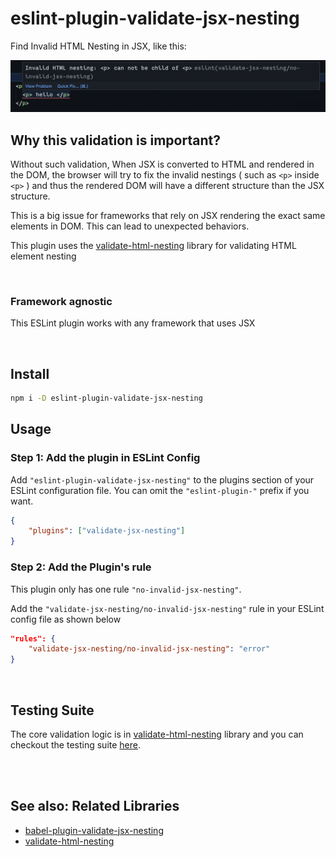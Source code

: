 # eslint-plugin-validate-jsx-nesting

Find Invalid HTML Nesting in JSX, like this:

<img src="assets/demo.png"  />

## Why this validation is important?

Without such validation, When JSX is converted to HTML and rendered in the DOM, the browser will try to fix the invalid nestings ( such as `<p>` inside `<p>` ) and thus the rendered DOM will have a different structure than the JSX structure.

This is a big issue for frameworks that rely on JSX rendering the exact same elements in DOM. This can lead to unexpected behaviors.

This plugin uses the [validate-html-nesting](https://github.com/MananTank/validate-html-nesting) library for validating HTML element nesting

<br/>

### Framework agnostic

This ESLint plugin works with any framework that uses JSX

<br/>

## Install

```bash
npm i -D eslint-plugin-validate-jsx-nesting
```

## Usage

### Step 1: Add the plugin in ESLint Config

Add `"eslint-plugin-validate-jsx-nesting"` to the plugins section of your ESLint configuration file. You can omit the `"eslint-plugin-"` prefix if you want.

```json
{
	"plugins": ["validate-jsx-nesting"]
}
```

### Step 2: Add the Plugin's rule

This plugin only has one rule `"no-invalid-jsx-nesting"`.

Add the `"validate-jsx-nesting/no-invalid-jsx-nesting"` rule in your ESLint config file as shown below

```json
"rules": {
	"validate-jsx-nesting/no-invalid-jsx-nesting": "error"
}
```

<br />

## Testing Suite

The core validation logic is in [validate-html-nesting](https://github.com/MananTank/validate-html-nesting) library and you can checkout the testing suite [here](https://github.com/MananTank/validate-html-nesting/blob/main/tests/validation.test.js).

<br />
<br />

## See also: Related Libraries

- [babel-plugin-validate-jsx-nesting](https://github.com/MananTank/validate-jsx-nesting)
- [validate-html-nesting](https://github.com/MananTank/validate-html-nesting)
